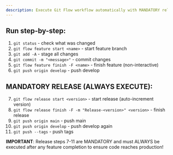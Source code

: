 ```yaml
---
description: Execute Git Flow workflow automatically with MANDATORY release
---
```


## Run step-by-step:

1. `git status` - check what was changed
2. `git flow feature start <name>` - start feature branch  
3. `git add -A` - stage all changes
4. `git commit -m "<message>"` - commit changes
5. `git flow feature finish -F <name>` - finish feature (non-interactive)
6. `git push origin develop` - push develop

## MANDATORY RELEASE (ALWAYS EXECUTE):
7. `git flow release start <version>` - start release (auto-increment version)
8. `git flow release finish -F -m "Release-<version>" <version>` - finish release
9. `git push origin main` - push main
10. `git push origin develop` - push develop again
11. `git push --tags` - push tags

**IMPORTANT**: Release steps 7-11 are MANDATORY and must ALWAYS be executed after any feature completion to ensure code reaches production!